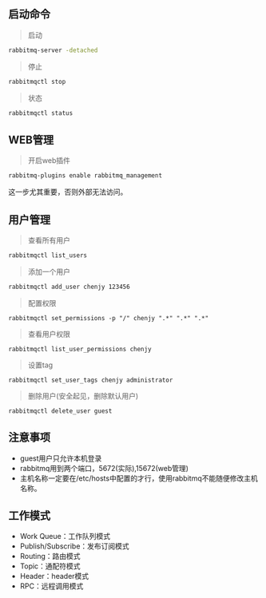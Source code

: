 ## 启动命令

> 启动

```bash
rabbitmq-server -detached
```



> 停止

```bash
rabbitmqctl stop
```



> 状态

```bash
rabbitmqctl status
```





## WEB管理

> 开启web插件

```bash
rabbitmq-plugins enable rabbitmq_management
```

这一步尤其重要，否则外部无法访问。





## 用户管理

> 查看所有用户

```bash
rabbitmqctl list_users
```



> 添加一个用户

```bash
rabbitmqctl add_user chenjy 123456
```



> 配置权限

```
rabbitmqctl set_permissions -p "/" chenjy ".*" ".*" ".*"
```



> 查看用户权限

```
rabbitmqctl list_user_permissions chenjy
```



> 设置tag

```
rabbitmqctl set_user_tags chenjy administrator
```



> 删除用户(安全起见，删除默认用户)

```
rabbitmqctl delete_user guest
```



## 注意事项

+ guest用户只允许本机登录
+ rabbitmq用到两个端口，5672(实际),15672(web管理)
+ 主机名称一定要在/etc/hosts中配置的才行，使用rabbitmq不能随便修改主机名称。



## 工作模式

+ Work Queue：工作队列模式
+ Publish/Subscribe：发布订阅模式
+ Routing：路由模式
+ Topic：通配符模式
+ Header：header模式
+ RPC：远程调用模式